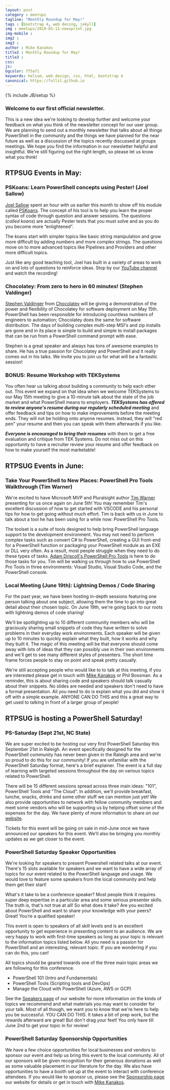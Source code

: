 ```yaml
---
layout: post
category : meetups
tagline: "Monthly Roundup for May!"
tags : [bootstrap 4, web desing, jekyll]
img : meetups/2019-05-11-newsprint.jpg
img-mobile : 
img2 : 
img3 : 
author : Mike Kanakos
title2 : Monthly Roundup for May!
title3 : 
css: 
js: 
bgcolor: ff5a71
keywords: helium, web design, css, html, bootstrap 4
canonical: https://fullit.github.io
---
```

{% include JB/setup %}

### Welcome to our first official newsletter.
This is a new idea we're looking to develop further and welcome your feedback on what you think of the newsletter concept for our user group. We are planning to send out a monthly newsletter that talks about all things PowerShell in the community and the things we have planned for the near future as well as a discussion of the topics recently discussed at groups meetings. We hope you find the information in our newsletter helpful and insightful. We're still figuring out the right length, so please let us know what you think!

<!--more-->

## RTPSUG Events in May:

### PSKoans: Learn PowerShell concepts using Pester! (Joel Sallow)

[Joel Sallow](https://hirejoel.dev/) spent an hour with us earlier this month to show off his module called [PSKoans](https://github.com/vexx32/PSKoans). The concept of his tool is to help you learn the proper syntax of code through question and answer sessions. The questions (_called koans_) are actually Pester tests that you must solve and as you do you become more “enlightened”.

The koans start with simpler topics like basic string manipulation and grow more difficult by adding numbers and more complex strings. The questions move on to more advanced topics like Pipelines and Providers and other more difficult topics.

Just like any good teaching tool, Joel has built in a variety of areas to work on and lots of questions to reinforce ideas. Stop by our [YouTube channel](https://www.youtube.com/c/rtpsug) and watch the recording!

### Chocolatey: From zero to hero in 60 minutes! (Stephen Valdinger)

[Stephen Valdinger](https://steviecoaster.dev/) from [Chocolatey](https://chocolatey.org/) will be giving a demonstration of the power and flexibility of Chocolatey for software deployment on May 15th. PowerShell has been responsible for introducing countless numbers of engineers to automation; Chocolatey does the same for software distribution. The days of building complex multi-step MSI's and zip installs are gone and in its place is simple to build and simple to install packages that can be run from a PowerShell command prompt with ease.

Stephen is a great speaker and always has tons of awesome examples to share. He has a true passion for Chocolatey and PowerShell and it really comes out in his talks. We invite you to join us for what will be a fantastic session!

### BONUS: Resume Workshop with TEKSystems

You often hear us talking about building a community to help each other out. This event we expand on that idea when we welcome TEKSystems to our May 15th meeting to give a 10-minute talk about the state of the job market and what PowerShell means to employers. **_TEKSystems has offered to review anyone's resume during our regularly scheduled meeting_** and offer feedback and tips on how to make improvements before the meeting ends. They will not be holding onto anyone resumes. Instead, they will "red pen" your resume and then you can speak with them afterwards if you like.

_**Everyone is encouraged to bring their resumes**_ with them to get a free evaluation and critique from TEK Systems. Do not miss out on this opportunity to have a recruiter review your resume and offer feedback on how to make yourself the most marketable!

## RTPSUG Events in June:

### Take Your PowerShell to New Places: PowerShell Pro Tools Walkthrough (Tim Warner)

We're excited to have Microsoft MVP and Pluralsight author [Tim Warner](https://techtrainertim.com/) presenting for us once again on June 5th! You may remember Tim's excellent discussion of how to get started with VSCODE and his personal tips for how to get going without much effort. Tim is back with us in June to talk about a tool he has been using for a while now: PowerShell Pro Tools.

The toolset is a suite of tools designed to help bring PowerShell language support to the development environment. You may not need to perform complex tasks such as convert C# to PowerShell, creating a GUI front-end for a PowerShell function or packaging your PowerShell module as an EXE or DLL very often. As a result, most people struggle when they need to do these types of tasks. [Adam Driscoll's PowerShell Pro Tools](https://poshtools.com/powershell-pro-tools/) is here to do those tasks for you. Tim will be walking us through how to use PowerShell Pro Tools in three environments: Visual Studio, Visual Studio Code, and the PowerShell console.


### Local Meeting (June 19th): Lightning Demos / Code Sharing

For the past year, we have been hosting in-depth sessions featuring one person talking about one subject, allowing them the time to go into great detail about their chosen topic. On June 19th, we're going back to our roots with lightning demos of code sharing! 

We'll be spotlighting up to 10 different community members who will be graciously sharing small snippets of code they have written to solve problems in their everyday work environments. Each speaker will be given up to 10 minutes to quickly explain what they built, how it works and why they built it. The magic of this meeting will be that everyone should come away with lots of ideas that they can possibly use in their own environments and we'll get to see many different styles of presenters. The short time frame forces people to stay on point and speak pretty casually.

We're still accepting people who would like to to talk at this meeting, if you are interested please get in touch with [Mike Kanakos](mailto:mkanakos@gmail.com) or Phil Bossman. As a reminder,  this is about sharing code and speakers should talk casually about their snippets. No slides are needed and speakers don't need to have a formal presentation. All you need to do is explain what you did and show it off with a simple example. ANYONE CAN DO THIS and this a great way to get used to talking in front of a larger group of people!

## RTPSUG is hosting a PowerShell Saturday!

### PS-Saturday (Sept 21st, NC State)
We are super excited to be hosting our very first PowerShell Saturday this September 21st in Raleigh. An event specifically designed for the PowerShell community has never been given in the Raleigh area and we're so proud to do this for our community! If you are unfamiliar with the PowerShell Saturday format, here's a brief explainer. The event is a full day of learning with targeted  sessions throughout the day on various topics related to PowerShell.

There will be 15 different sessions spread across three main ideas: "101", PowerShell Tools and "The Cloud". In addition, we'll provide breakfast, lunche, snacks, drinks and some other stuff we can mention just yet! We also provide opportunities to network with fellow community members and meet some vendors who will be supporting us by helping offset some of the expenses for the day. We have plenty of more information to share on our [website](https://rtpsug.com/pssaturday).

Tickets for this event will be going on sale in mid-June once we have announced our speakers for this event. We'll also be bringing you monthly updates as we get closer to the event.

### PowerShell Saturday Speaker Opportunities

We're looking for speakers to present Powershell related talks at our event. There's 15 slots available for speakers and we want to have a wide array of topics for our event related to the PowerShell language and usage. We would love to feature some speakers from the local community and help them get their start!

What's it take to be a conference speaker? Most people think it requires super deep expertise in a particular area and some serious presenter skills. The truth is, that's not true at all! So what does it take? Are you excited about PowerShell and want to share your knowledge with your peers? Great! You’re a qualified speaker!

This event is open to speakers of all skill levels and is an excellent opportunity to get experience in presenting content to an audience. We are very happy to work with first-time speakers as long as your topic is relevant to the information topics listed below. All you need is a passion for PowerShell and an interesting, relevant topic. If you are wondering if you can do this, you can!

All topics should be geared towards one of the three main topic areas we are following for this conference.

  - PowerShell 101 (Intro and Fundamentals)
  - PowerShell Tools (Scripting tools and DevOps)
  - Manage the Cloud with PowerShell (Azure, AWS or GCP)


See the [Speakers page](https://rtpsug.com/pssaturday/speakers) of our website for more information on the kinds of topics we recommend and what materials you may want to consider for your talk. Most of all though, we want you to know that we're here to help you be successful. YOU CAN DO THIS. It takes a bit of prep work, but the rewards afterward are great! But don't drag your feet! You only have till June 2nd to get your topic in for review!

### PowerShell Saturday Sponsorship Opportunities
We have a few choice opportunities for local businesses and vendors to sponsor our event and help us bring this event to the local community. All of our sponsors will be given recognition for their generous donations as well as some valuable placement in our literature for the day. We also have opportunities to have a booth set up at the event to interact with conference attendees. If you would like to sponsor us, please see the [Sponsorship page](https://rtpsug.com/sponsorships) our website for details or get in touch with [Mike Kanakos](mailto:mkanakos@gmail.com).
